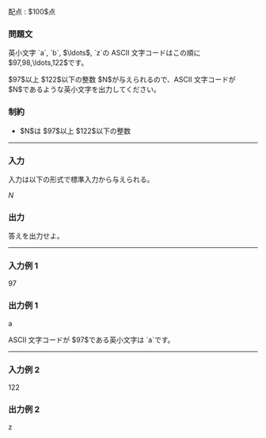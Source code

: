
<div>

<span>

<span>

<p>
配点 : $100$点
</p>

<div>

<section>

### **問題文**

<p>
英小文字 `a`, `b`, $\ldots$, `z`の ASCII 文字コードはこの順に $97,98,\ldots,122$です。
</p>

<p>
$97$以上 $122$以下の整数 $N$が与えられるので、ASCII 文字コードが $N$であるような英小文字を出力してください。
</p>

</section>

</div>

<div>

<section>

### **制約**

<ul>

<li>
$N$は $97$以上 $122$以下の整数
</li>

</ul>

</section>

</div>

---

<div>

<div>

<section>

### **入力**

<p>
入力は以下の形式で標準入力から与えられる。
</p>

<div>

$N$
</div>

</section>

</div>

<div>

<section>

### **出力**

<p>
答えを出力せよ。  
</p>

</section>

</div>

</div>

---

<div>

<section>

### **入力例 1**

<div>

97

</div>

</section>

</div>

<div>

<section>

### **出力例 1**

<div>

a

</div>

<p>
ASCII 文字コードが $97$である英小文字は `a`です。
</p>

</section>

</div>

---

<div>

<section>

### **入力例 2**

<div>

122

</div>

</section>

</div>

<div>

<section>

### **出力例 2**

<div>

z

</div>

</section>

</div>

</span>

</span>

</div>
